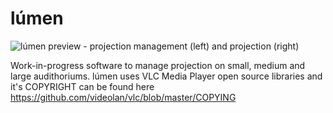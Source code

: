 # lúmen

![lúmen preview - projection management (left) and projection (right)](https://i.imgur.com/FWeWN6V.jpg)

Work-in-progress software to manage projection on small, medium and large audithoriums. lúmen uses VLC Media Player open source libraries and it's COPYRIGHT can be found here https://github.com/videolan/vlc/blob/master/COPYING
